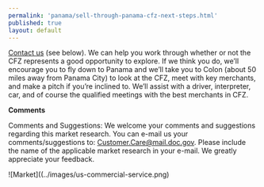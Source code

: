 ```yaml
--- 
permalink: 'panama/sell-through-panama-cfz-next-steps.html' 
published: true 
layout: default
---
```

[Contact us](mailto:diana.lozano@trade.gov?subject=Colon%20Free%20Trade%20Zone%20opportunities) (see below). We can help you work through whether or not the CFZ represents a good opportunity to explore. If we think you do, we’ll encourage you to fly down to Panama and we’ll take you to Colon (about 50 miles away from Panama City) to look at the CFZ, meet with key merchants, and make a pitch if you’re inclined to. We’ll assist with a driver, interpreter, car, and of course the qualified meetings with the best merchants in CFZ.



**Comments**

Comments and Suggestions: We welcome your comments and suggestions regarding this market research. You can e-mail us your comments/suggestions to: [Customer.Care@mail.doc.gov](customer.care@mail.doc.gov). Please include the name of the applicable market research in your e-mail. We greatly appreciate your feedback.



![Market]((../images/us-commercial-service.png)

